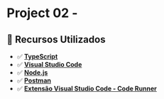 # Project 02 -

<Project-02-description>

## 🚀 Recursos Utilizados

- ✅ **[TypeScript](https://www.typescriptlang.org/download)**
- ✅ **[Visual Studio Code](https://code.visualstudio.com/?WT.mc_id=javascript-14034-gllemos)**
- ✅ **[Node.js](https://nodejs.org/en/)**
- ✅ **[Postman](https://www.getpostman.com/)**
- ✅ **[Extensão Visual Studio Code - Code Runner](https://marketplace.visualstudio.com/items?itemName=formulahendry.code-runner&WT.mc_id=javascript-14034-gllemos)**
